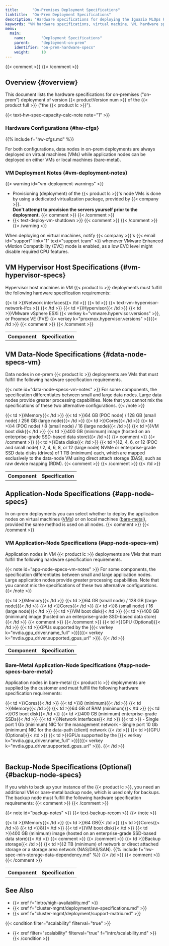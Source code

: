 ```yaml
---
title:      "On-Premises Deployment Specifications"
linktitle:  "On-Prem Deployment Specifications"
description: "Hardware specifications for deploying the Iguazio MLOps Platform on-prem (VM and bare-metal)"
keywords: "VM hardware specifications, virtual machine, VM, hardware specs, hardware configuration, hardware, specification, spec, on-prem, on-prem spec"
menu:
  main:
    name:       "Deployment Specifications"
    parent:     "deployment-on-prem"
    identifier: "on-prem-hardware-specs"
    weight:     10
---
```

{{< comment >}}<!-- [SITE-RESTRUCT] Replaces 
  specs/hardware/on-prem-hw-spec.md#aws_specs. -->
{{< /comment >}}

<!-- //////////////////////////////////////// -->
## Overview {#overview}

This document lists the hardware specifications for on-premises ("on-prem") deployment of version {{< productVersion num >}} of the {{< product full >}} ("the {{< product lc >}}").

{{< text-hw-spec-capacity-calc-note note="1" >}}

<!-- ---------------------------------------- -->
### Hardware Configurations {#hw-cfgs}

{{% include f="hw-cfgs.md" %}}

For both configurations, data nodes in on-prem deployments are always deployed on virtual machines (VMs) while application nodes can be deployed on either VMs or local machines (bare-metal).

<!-- ---------------------------------------- -->
### VM Deployment Notes {#vm-deployment-notes}

{{< warning id="vm-deployment-warnings" >}}
- <a id="provisioning-note"></a> Provisioning (deployment) of the {{< product lc >}}'s node VMs is done by using a dedicated virtualization package, provided by {{< company >}}.
    <br/>
    **Don't attempt to provision the servers yourself prior to the deployment.**
    {{< comment >}}<!-- [c-cloud-n-vm-install-servers-provisioning] [InfInfo]
      See info in the include-install-vm-installation-guide.md shortcode.  -->
    {{< /comment >}}
- {{< text-deploy-vm-shutdown >}}
    {{< comment >}}<!-- [c-vm-shutdown] -->
    {{< /comment >}}
{{< /warning >}}

<a id="evc-note"></a>When deploying on virtual machines, notify {{< company >}}'s {{< email id="support" link="1" text="support team" >}} whenever VMware Enhanced vMotion Compatibility (EVC) mode is enabled, as a low EVC level might disable required CPU features.

<!-- ---------------------------------------- -->
## VM Hypervisor Host Specifications {#vm-hypervisor-specs}

Hypervisor host machines in VM {{< product lc >}} deployments must fulfill the following hardware specification requirements:

<table>
<tr text-align="left">
  <th style="font-weight:bold;">
    Component
  </th>
  <th style="font-weight:bold; vertical-align:'top';">
    Specification
  </th>
</tr>
<tr id="vm-hypervisor-network-ifcs">
  {{< td >}}Network interfaces{{< /td >}}
  {{< td >}}
{{< text-vm-hypervisor-network-ifcs >}}
  {{< /td >}}
</tr>
<tr id="vm-data-node-hypervisor">
  {{< td >}}Hypervisor{{< /td >}}
  {{< td >}}VMware vSphere ESXi {{< verkey k="vmware.hypervisor.versions" >}}, or Proxmox VE (PVE) {{< verkey k="proxmox.hypervisor.versions" >}}{{< /td >}}
  {{< comment >}}<!-- [IntInfo] References
  - VMware
    - https://docs.vmware.com/en/VMware-vSphere/
    - https://kb.vmware.com/s/article/2143832
    - https://my.vmware.com/en/web/vmware/info/slug/datacenter_cloud_infrastructure/vmware_vsphere/6_7
    - https://my.vmware.com/en/web/vmware/evalcenter?p=free-esxi6
  - Proxmox
    - https://www.proxmox.com/en/proxmox-ve
    - https://www.proxmox.com/en/downloads
    - https://pve.proxmox.com/wiki/Qemu/KVM_Virtual_Machines
  -->
  {{< /comment >}}
</tr>
</table>

<!-- //////////////////////////////////////// -->
## VM Data-Node Specifications {#data-node-specs-vm}

Data nodes in on-prem {{< product lc >}} deployments are VMs that must fulfill the following hardware specification requirements.

{{< note id="data-node-specs-vm-notes" >}}
<a id="vm-data-node-sizes-note"></a>For some components, the specification differentiates between small and large data nodes.
Large data nodes provide greater processing capabilities.
Note that you cannot mix the specifications of these two alternative configurations.
{{< /note >}}

<table>
<tr text-align="left">
  <th style="font-weight:bold;">
    Component
  </th>
  <th style="font-weight:bold; vertical-align:'top';">
    Specification
  </th>
</tr>
<tr id="vm-data-node-memory">
  {{< td >}}Memory{{< /td >}}
  {{< td >}}64 GB (POC node) / 128 GB (small node) / 256 GB (large node){{< /td >}}
</tr>
<tr id="vm-data-node-cores">
  {{< td >}}Cores{{< /td >}}
  {{< td >}}4 (POC node) / 8 (small node) / 16 (large node){{< /td >}}
</tr>
<tr id="vm-data-node-vm-boot-disk">
  {{< td >}}VM boot disk{{< /td >}}
  {{< td >}}400 GB (minimum) image (hosted on an enterprise-grade SSD-based data store){{< /td >}}
  {{< comment >}}<!-- [IntInfo] (sharonl) (21.2.22) I added "minimum" at Orit
    and Maor's request (see the "Add the VM spec" email thread).
    (16.6.20) I added "image" per Dany's request (confirmed with Orit). Dany
    wrote "I already encountered a confusion where customer thought that a 400
    GB physical disk is enough to create a datastore and host our 400 GB vmdk
    which is not true - physical disk (and the datastore) need to be a bit
    bigger than the vmdk itself.". See the "Add the VM spec" email thread.
    (22.1.20) Initially, we documented a 500 GB requirement, based on the
    discussion from 10.11.19 detailed below. But at Maor's request, I've now
    changed the requirement (also in the internal spec) to 400 GB (for both the
    app and data nodes). Maor said that it's OK because we specifically say
    refer to *VM* boot disks. (I suggested changing it to "400 GB. Note that
    the VM boot disks are hosted on an enterprise-grade SSD-based data store,
    which requires additional hypervisor space (500 GB overall, including the
    VM disks)." but Maor said it's confusing and might not be right.)
    (10.11.19) Dany said that the requirement is actually 400 GB for the VM and
    500 GB for the hypervisor, but it's not accumulative: the hypervisor needs
    500 GB to support the 400 GB VM storage. We agreed that we can keep this as
    a single 400 GB VM requirement (as was the case in Adi's original internal
    VM spec, except this spec didn't distinguish between VM and hypervisor
    requirements) and rephrase to use the "hosted on ..." terminology because
    the SSD part of the requirement is actually related to the hypervisor. -->
  {{< /comment >}}
</tr>
<tr id="vm-data-node-data-disks">
  {{< td >}}Data disks{{< /td >}}
  {{< td >}}2, 4, 6, or 12 (POC and small node) / 2, 4, 6, 8, or 12 (large node) NVMe or enterprise-grade SSD data disks (drives) of 1 TB (minimum) each, which are mapped exclusively to the data-node VM using direct attach storage (DAS), such as raw device mapping (RDM).
    {{< comment >}}<!-- [IntInfo] (sharonl) (20.10.20) Edited for v2.10.0 at
      the request of Maor and Dany, approved by Orit. See the "Num of data
      disks in VMs" email thread. Maor said there's no need to edit the docs
      for earlier releases, as this spec is applicable to new deployments and
      we only deploy the latest release. (23.11.20 I edited to remove support
      for 24 SSDs for large nodes (Bug IG-7224 / DOC IG-17288), at which time I
      merged the entire data-disks spec entry also to the v2.8.0 docs and I
      made similar edits in the v2.5.4 VM HW spec. -->
    {{< /comment >}}
  {{< /td >}}
</tr>
</table>

<!-- //////////////////////////////////////// -->
## Application-Node Specifications {#app-node-specs}

In on-prem deployments you can select whether to deploy the application nodes on virtual machines ([VMs](#app-node-specs-vm)) or on local machines ([bare-metal](#app-node-specs-bare-metal)), provided the same method is used on all nodes.
{{< comment >}}<!-- [InfInfo] (sharonl) (3.9.20) Orit said that at least
  currently (in v2.10.0 and earlier) you cannot mix app-node deployment methods.
-->
{{< /comment >}}

<!-- ---------------------------------------- -->
### VM Application-Node Specifications {#app-node-specs-vm}

Application nodes in VM {{< product lc >}} deployments are VMs that must fulfill the following hardware specification requirements.

{{< note id="app-node-specs-vm-notes" >}}
<a id="vm-app-node-sizes-note"></a>For some components, the specification differentiates between small and large application nodes.
Large application nodes provide greater processing capabilities.
Note that you cannot mix the specifications of these two alternative configurations.
{{< /note >}}

<table>
<tr text-align="left">
  <th style="font-weight:bold;">
    Component
  </th>
  <th style="font-weight:bold; vertical-align:'top';">
    Specification
  </th>
</tr>
<tr id="vm-app-node-memory">
  {{< td >}}Memory{{< /td >}}
  {{< td >}}64 GB (small node) / 128 GB (large node){{< /td >}}
</tr>
<tr id="vm-app-node-cores">
  {{< td >}}Cores{{< /td >}}
  {{< td >}}8 (small node) / 16 (large node){{< /td >}}
</tr>
<tr id="vm-app-node-vm-boot-disk">
  {{< td >}}VM boot disk{{< /td >}}
  {{< td >}}400 GB (minimum) image (hosted on an enterprise-grade SSD-based data store)
  {{< /td >}}
  {{< comment >}}<!-- See the [IntInfo] for data-node-vm-boot-disk. -->
  {{< /comment >}}
</tr>
<tr id="vm-app-node-gpu">
  {{< td >}}GPU (Optional){{< /td >}}
  {{< td >}}GPUs supported by the [{{< verkey k="nvdia.gpu_driver.name_full" >}}]({{< verkey k="nvdia.gpu_driver.supported_gpus_url" >}}).
  {{< /td >}}
</tr>
</table>

<!-- ---------------------------------------- -->
### Bare-Metal Application-Node Specifications {#app-node-specs-bare-metal}

Application nodes in bare-metal {{< product lc >}} deployments are supplied by the customer and must fulfill the following hardware specification requirements:

<table>
<tr id="bm-app-node-cores">
  {{< td >}}Cores{{< /td >}}
  {{< td >}}8 (minimum){{< /td >}}
</tr>
<tr id="bm-app-node-memory">
  {{< td >}}Memory{{< /td >}}
  {{< td >}}64 GB of RAM (minimum){{< /td >}}
</tr>
<tr id="bm-app-node-os-boot-disk">
  {{< td >}}OS boot disk{{< /td >}}
  {{< td >}}400 GB (minimum) enterprise-grade SSDs{{< /td >}}
</tr>
<tr id="bm-app-node-network-ifcs">
  {{< td >}}Network interfaces{{< /td >}}
  {{< td >}}
- Single port 1 Gb (minimum) NIC for the management network
- Single port 10 Gb (minimum) NIC for the data-path (client) network
  {{< /td >}}
</tr>
<tr id="bm-app-node-gpu">
  {{< td >}}GPU (Optional){{< /td >}}
  {{< td >}}GPUs supported by the [{{< verkey k="nvdia.gpu_driver.name_full" >}}]({{< verkey k="nvdia.gpu_driver.supported_gpus_url" >}}).
  {{< /td >}}
</tr>
</table>

<!-- //////////////////////////////////////// -->
## Backup-Node Specifications (Optional) {#backup-node-specs}

If you wish to back up your instance of the {{< product lc >}}, you need an additional VM or bare-metal backup node, which is used only for backups.
The backup node must fulfill the following hardware specification requirements:
{{< comment >}}<!-- [IntInfo] (sharonl) (31.12.20) Efi (Support) said that the
  deployment type of the backup node (VM/bare-metal) doesn't need to match the
  app-node deployment type. -->
{{< /comment >}}

{{< note id="backup-notes" >}}
{{< text-backup-recom >}}
{{< /note >}}

<table>
<tr text-align="left">
  <th style="font-weight:bold;">
    Component
  </th>
  <th style="font-weight:bold; vertical-align:'top';">
    Specification
  </th>
</tr>
<tr id="backup-node-memory">
  {{< td >}}Memory{{< /td >}}
  {{< td >}}64 GB{{< /td >}}
</tr>
<tr id="backup-node-cores">
  {{< td >}}Cores{{< /td >}}
  {{< td >}}8{{< /td >}}
</tr>
<tr id="backup-node-vm-boot-disk">
  {{< td >}}VM boot disk{{< /td >}}
  {{< td >}}400 GB (minimum) image (hosted on an enterprise-grade SSD-based data store){{< /td >}}
  {{< comment >}}<!-- See the [IntInfo] for data-node-vm-boot-disk. -->
  {{< /comment >}}
</tr>
<tr id="backup-node-backup-storage">
  {{< td >}}Backup storage{{< /td >}}
  {{< td >}}2 TB (minimum) of network or direct attached storage or a storage area network (NAS/DAS/SAN). {{% include f="hw-spec-min-storage-data-dependency.md" %}}
  {{< /td >}}
  {{< comment >}}<!-- See the [IntInfo] for data-node-vm-boot-disk. -->
  {{< /comment >}}
</tr>
</table>

<!-- //////////////////////////////////////// -->
## See Also

- {{< xref f="intro/high-availability.md" >}}
- {{< xref f="cluster-mgmt/deployment/sw-specifications.md" >}}
- {{< xref f="cluster-mgmt/deployment/support-matrix.md" >}}

{{< condition filter="scalability" filterval="true" >}}
- {{< xref filter="scalability" filterval="true" f="intro/scalability.md" >}}
{{< /condition >}}

